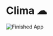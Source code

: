 ﻿# Clima ☁


![Finished App](https://github.com/londonappbrewery/Images/blob/master/clima-demo.gif)

